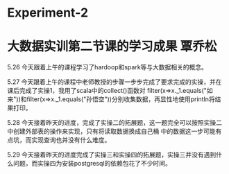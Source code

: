 # Experiment-2
# 大数据实训第二节课的学习成果 覃乔松

5.26
今天跟着上午的课程学习了hardoop和spark等与大数据相关的概念。

5.27
今天跟着上午的课程中老师教授的步骤一步步完成了要求完成的实操，并在课后完成了实操1，我用了scala中的collect()函数对
filter(x=>x._1.equals("如来"))和filter(x=>x._1.equals("孙悟空"))分别收集数据，再显性地使用println将结果打印。

5.28
今天接着昨天的进度，完成了实操二的拓展题，这一题完全可以按照实操二中创建外部表的操作来实现，只有将读取数据换成自己桶
中的数据这一步可能有点坑，而实现查询也并没有什么难度。

5.29
今天接着昨天的进度完成了实操三和实操四的拓展题，实操三并没有遇到什么问题，而实操四为安装postgresql的依赖包花了不少时间。
